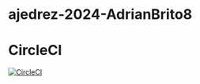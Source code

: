 # ajedrez-2024-AdrianBrito8

# CircleCI
[![CircleCI](https://dl.circleci.com/status-badge/img/gh/um-computacion-tm/ajedrez-2024-AdrianBrito8/tree/main.svg?style=svg)](https://dl.circleci.com/status-badge/redirect/gh/um-computacion-tm/ajedrez-2024-AdrianBrito8/tree/main)
